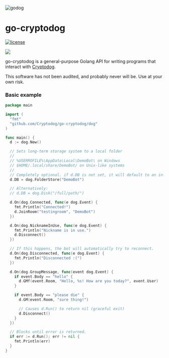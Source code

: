 ![godog](https://img.ikrypto.club/2ENO.png)

# go-cryptodog

[![license](https://img.shields.io/badge/License-MIT-blue.svg)](LICENSE)

[![](https://godoc.org/github.com/Cryptodog/go-cryptodog?status.svg)](https://godoc.org/github.com/Cryptodog/go-cryptodog/dog)

go-cryptodog is a general-purpose Golang API for writing programs that interact with [Cryptodog](https://crypto.dog).

This software has not been audited, and probably never will be. Use at your own risk.

### Basic example

```go
package main

import (
  "fmt"
  "github.com/Cryptodog/go-cryptodog/dog"
)

func main() {
  d := dog.New()

  // Sets long-term storage system to a local folder
  //
  // %USERROFILE%\AppData\Local\DemoBot\ on Windows
  // $HOME/.local/share/DemoBot/ on Unix-like systems
  //
  // Completely optional. if d.DB is not set, it will default to an in-memory store.
  d.DB = dog.FolderStore("DemoBot")

  // Alternatively:
  // d.DB = dog.Disk("/full/path/")

  d.On(dog.Connected, func(e dog.Event) {
    fmt.Println("Connected!")
    d.JoinRoom("testingroom", "DemoBot")
  })

  d.On(dog.NicknameInUse, func(e dog.Event) {
    fmt.Println("Nickname is in use.")
    d.Disconnect()
  })

  // If this happens, the bot will automatically try to reconnect.
  d.On(dog.Disconnected, func(e dog.Event) {
    fmt.Println("Disconnected :(")
  })

  d.On(dog.GroupMessage, func(event dog.Event) {
    if event.Body == "hello" {
      d.GMf(event.Room, "Hello, %s! How are you today?", event.User)
    }

    if event.Body == "please die" {
      d.GM(event.Room, "sure thing!")

      // Causes d.Run() to return nil (graceful exit)
      d.Disconnect()
    }
  })

  // Blocks until error is returned.
  if err := d.Run(); err != nil {
    fmt.Println(err)
  }
}
```